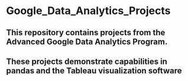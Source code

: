 # Google_Data_Analytics_Projects
## This repository contains projects from the Advanced Google Data Analytics Program.
## These projects demonstrate capabilities in pandas and the Tableau visualization software
